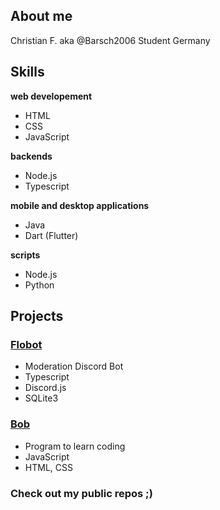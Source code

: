 ## __About me__
Christian F. aka  @Barsch2006
Student Germany

## __Skills__
__web developement__
- HTML
- CSS
- JavaScript

__backends__
- Node.js
- Typescript

__mobile and desktop applications__
- Java
- Dart (Flutter)

__scripts__
- Node.js
- Python

## __Projects__
  ### <a href="https://github.com/Mickhat/FloBot/">Flobot</a>
  - Moderation Discord Bot
  - Typescript
  - Discord.js
  - SQLite3
  ### <a href="https://github.com/filip326/bob/">Bob</a>
  - Program to learn coding
  - JavaScript
  - HTML, CSS
  ### Check out my public repos ;)
